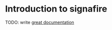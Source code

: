 # Introduction to signafire

TODO: write [great documentation](http://jacobian.org/writing/what-to-write/)
